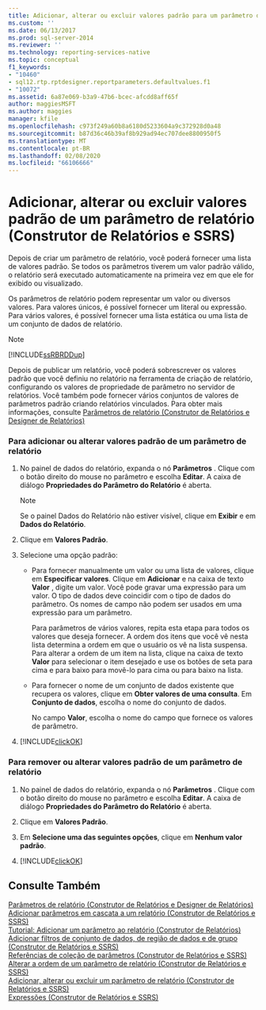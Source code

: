 ```yaml
---
title: Adicionar, alterar ou excluir valores padrão para um parâmetro de relatório (Construtor de Relatórios e SSRS) | Microsoft Docs
ms.custom: ''
ms.date: 06/13/2017
ms.prod: sql-server-2014
ms.reviewer: ''
ms.technology: reporting-services-native
ms.topic: conceptual
f1_keywords:
- "10460"
- sql12.rtp.rptdesigner.reportparameters.defaultvalues.f1
- "10072"
ms.assetid: 6a87e069-b3a9-47b6-bcec-afcdd8aff65f
author: maggiesMSFT
ms.author: maggies
manager: kfile
ms.openlocfilehash: c973f249a60b8a6180d5233604a9c372928d0a48
ms.sourcegitcommit: b87d36c46b39af8b929ad94ec707dee8800950f5
ms.translationtype: MT
ms.contentlocale: pt-BR
ms.lasthandoff: 02/08/2020
ms.locfileid: "66106666"
---
```

# <a name="add-change-or-delete-default-values-for-a-report-parameter-report-builder-and-ssrs"></a>Adicionar, alterar ou excluir valores padrão de um parâmetro de relatório (Construtor de Relatórios e SSRS)
  Depois de criar um parâmetro de relatório, você poderá fornecer uma lista de valores padrão. Se todos os parâmetros tiverem um valor padrão válido, o relatório será executado automaticamente na primeira vez em que ele for exibido ou visualizado.  
  
 Os parâmetros de relatório podem representar um valor ou diversos valores. Para valores únicos, é possível fornecer um literal ou expressão. Para vários valores, é possível fornecer uma lista estática ou uma lista de um conjunto de dados de relatório.  
  
> [!NOTE]  
>  [!INCLUDE[ssRBRDDup](../../includes/ssrbrddup-md.md)]  
  
 Depois de publicar um relatório, você poderá sobrescrever os valores padrão que você definiu no relatório na ferramenta de criação de relatório, configurando os valores de propriedade de parâmetro no servidor de relatórios. Você também pode fornecer vários conjuntos de valores de parâmetros padrão criando relatórios vinculados. Para obter mais informações, consulte  [Parâmetros de relatório &#40;Construtor de Relatórios e Designer de Relatórios&#41;](report-parameters-report-builder-and-report-designer.md)  
  
### <a name="to-add-or-change-the-default-values-for-a-report-parameter"></a>Para adicionar ou alterar valores padrão de um parâmetro de relatório  
  
1.  No painel de dados do relatório, expanda o nó **Parâmetros** . Clique com o botão direito do mouse no parâmetro e escolha **Editar**. A caixa de diálogo **Propriedades do Parâmetro do Relatório** é aberta.  
  
    > [!NOTE]  
    >  Se o painel Dados do Relatório não estiver visível, clique em **Exibir** e em **Dados do Relatório**.  
  
2.  Clique em **Valores Padrão**.  
  
3.  Selecione uma opção padrão:  
  
    -   Para fornecer manualmente um valor ou uma lista de valores, clique em **Especificar valores**. Clique em **Adicionar** e na caixa de texto **Valor** , digite um valor. Você pode gravar uma expressão para um valor. O tipo de dados deve coincidir com o tipo de dados do parâmetro. Os nomes de campo não podem ser usados em uma expressão para um parâmetro.  
  
         Para parâmetros de vários valores, repita esta etapa para todos os valores que deseja fornecer. A ordem dos itens que você vê nesta lista determina a ordem em que o usuário os vê na lista suspensa. Para alterar a ordem de um item na lista, clique na caixa de texto **Valor** para selecionar o item desejado e use os botões de seta para cima e para baixo para movê-lo para cima ou para baixo na lista.  
  
    -   Para fornecer o nome de um conjunto de dados existente que recupera os valores, clique em **Obter valores de uma consulta**. Em **Conjunto de dados**, escolha o nome do conjunto de dados.  
  
         No campo **Valor**, escolha o nome do campo que fornece os valores de parâmetro.  
  
4.  [!INCLUDE[clickOK](../../includes/clickok-md.md)]  
  
### <a name="to-remove-the-default-values-for-a-report-parameter"></a>Para remover ou alterar valores padrão de um parâmetro de relatório  
  
1.  No painel de dados do relatório, expanda o nó **Parâmetros** . Clique com o botão direito do mouse no parâmetro e escolha **Editar**. A caixa de diálogo **Propriedades do Parâmetro do Relatório** é aberta.  
  
2.  Clique em **Valores Padrão**.  
  
3.  Em **Selecione uma das seguintes opções**, clique em **Nenhum valor padrão**.  
  
4.  [!INCLUDE[clickOK](../../includes/clickok-md.md)]  
  
## <a name="see-also"></a>Consulte Também  
 [Parâmetros de relatório &#40;Construtor de Relatórios e Designer de Relatórios&#41;](report-parameters-report-builder-and-report-designer.md)   
 [Adicionar parâmetros em cascata a um relatório &#40;Construtor de Relatórios e SSRS&#41;](add-cascading-parameters-to-a-report-report-builder-and-ssrs.md)   
 [Tutorial: Adicionar um parâmetro ao relatório &#40;Construtor de Relatórios&#41;](../tutorial-add-a-parameter-to-your-report-report-builder.md)   
 [Adicionar filtros de conjunto de dados, de região de dados e de grupo &#40;Construtor de Relatórios e SSRS&#41;](add-dataset-filters-data-region-filters-and-group-filters.md)   
 [Referências de coleção de parâmetros &#40;Construtor de Relatórios e SSRS&#41;](built-in-collections-parameters-collection-references-report-builder.md)   
 [Alterar a ordem de um parâmetro de relatório &#40;Construtor de Relatórios e SSRS&#41;](change-the-order-of-a-report-parameter-report-builder-and-ssrs.md)   
 [Adicionar, alterar ou excluir um parâmetro de relatório &#40;Construtor de Relatórios e SSRS&#41;](add-change-or-delete-a-report-parameter-report-builder-and-ssrs.md)   
 [Expressões &#40;Construtor de Relatórios e SSRS&#41;](expressions-report-builder-and-ssrs.md)  
  
  
